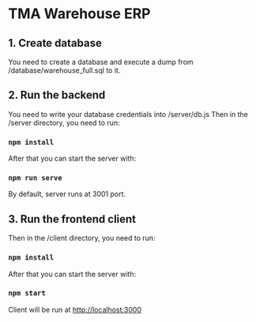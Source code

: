# TMA Warehouse ERP

## 1. Create database
You need to create a database and execute a dump from /database/warehouse_full.sql to it.

## 2. Run the backend
You need to write your database credentials into /server/db.js
Then in the /server directory, you need to run:
### `npm install`

After that you can start the server with:
### `npm run serve`

By default, server runs at 3001 port.

## 3. Run the frontend client
Then in the /client directory, you need to run:
### `npm install`

After that you can start the server with:
### `npm start`
Client will be run at [http://localhost:3000](http://localhost:3000)
